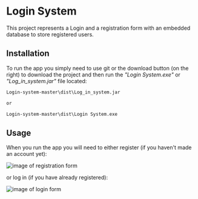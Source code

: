# Login System

This project represents а Login and a registration form with an embedded database to store registered users.

## Installation

To run the app you simply need to use git or the download button (on the right) to download the project and then run the *"Login System.exe"* or *"Log_in_system.jar"* file located:

```bash
Login-system-master\dist\Log_in_system.jar

or

Login-system-master\dist\Login System.exe
```

## Usage

When you run the app you will need to either register (if you haven't made an account yet):

![image of registration form](https://scontent.fsof9-1.fna.fbcdn.net/v/t1.15752-9/118999815_1051171315340436_4622620464598436394_n.png?_nc_cat=107&_nc_sid=b96e70&_nc_ohc=tWouQCPZRzwAX_Qr_wl&_nc_ht=scontent.fsof9-1.fna&oh=f6f5c44c6d62e1be41a524c2df5b0fe7&oe=5F7DC938)

or log in (if you have already registered):

![image of login form](https://scontent.fsof9-1.fna.fbcdn.net/v/t1.15752-9/119010638_683589398934432_8340429542884170875_n.png?_nc_cat=100&_nc_sid=b96e70&_nc_ohc=uRImmyNFW7sAX9b_vwp&_nc_ht=scontent.fsof9-1.fna&oh=b5246ff1a7f27411ee77cbe6662d978e&oe=5F7C403D)




